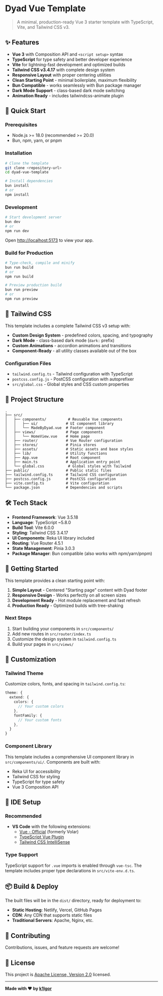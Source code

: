 # Dyad Vue Template

> A minimal, production-ready Vue 3 starter template with TypeScript, Vite, and Tailwind CSS v3.

## ✨ Features

- **Vue 3** with Composition API and `<script setup>` syntax
- **TypeScript** for type safety and better developer experience
- **Vite** for lightning-fast development and optimized builds
- **Tailwind CSS v3.4.17** with complete design system
- **Responsive Layout** with proper centering utilities
- **Clean Starting Point** - minimal boilerplate, maximum flexibility
- **Bun Compatible** - works seamlessly with Bun package manager
- **Dark Mode Support** - class-based dark mode switching
- **Animation Ready** - includes tailwindcss-animate plugin

## 🚀 Quick Start

### Prerequisites

- Node.js >= 18.0 (recommended >= 20.0)
- Bun, npm, yarn, or pnpm

### Installation

```sh
# Clone the template
git clone <repository-url>
cd dyad-vue-template

# Install dependencies
bun install
# or
npm install
```

### Development

```sh
# Start development server
bun dev
# or
npm run dev
```

Open [http://localhost:5173](http://localhost:5173) to view your app.

### Build for Production

```sh
# Type-check, compile and minify
bun run build
# or
npm run build

# Preview production build
bun run preview
# or
npm run preview
```

## 🎨 Tailwind CSS

This template includes a complete Tailwind CSS v3 setup with:

- **Custom Design System** - predefined colors, spacing, and typography
- **Dark Mode** - class-based dark mode (`dark:` prefix)
- **Custom Animations** - accordion animations and transitions
- **Component-Ready** - all utility classes available out of the box

### Configuration Files

- `tailwind.config.ts` - Tailwind configuration with TypeScript
- `postcss.config.js` - PostCSS configuration with autoprefixer
- `src/global.css` - Global styles and CSS custom properties

## 📁 Project Structure

```
.
├── src/
│   ├── components/          # Reusable Vue components
│   │   ├── ui/             # UI component library
│   │   └── MadeByDyad.vue  # Footer component
│   ├── views/              # Page components
│   │   └── HomeView.vue    # Home page
│   ├── router/             # Vue Router configuration
│   ├── stores/             # Pinia stores
│   ├── assets/             # Static assets and base styles
│   ├── lib/                # Utility functions
│   ├── App.vue             # Root component
│   ├── main.ts             # Application entry point
│   └── global.css           # Global styles with Tailwind
├── public/                 # Public static files
├── tailwind.config.ts      # Tailwind CSS configuration
├── postcss.config.js       # PostCSS configuration
├── vite.config.ts          # Vite configuration
└── package.json            # Dependencies and scripts
```

## 🛠 Tech Stack

- **Frontend Framework**: Vue 3.5.18
- **Language**: TypeScript ~5.8.0
- **Build Tool**: Vite 6.0.0
- **Styling**: Tailwind CSS 3.4.17
- **UI Components**: Reka UI library included
- **Routing**: Vue Router 4.5.1
- **State Management**: Pinia 3.0.3
- **Package Manager**: Bun compatible (also works with npm/yarn/pnpm)

## 🎯 Getting Started

This template provides a clean starting point with:

1. **Simple Layout** - Centered "Starting page" content with Dyad footer
2. **Responsive Design** - Works perfectly on all screen sizes
3. **Development Ready** - Hot module replacement and fast refresh
4. **Production Ready** - Optimized builds with tree-shaking

### Next Steps

1. Start building your components in `src/components/`
2. Add new routes in `src/router/index.ts`
3. Customize the design system in `tailwind.config.ts`
4. Build your pages in `src/views/`

## 🎨 Customization

### Tailwind Theme

Customize colors, fonts, and spacing in `tailwind.config.ts`:

```ts
theme: {
  extend: {
    colors: {
      // Your custom colors
    },
    fontFamily: {
      // Your custom fonts
    },
  }
}
```

### Component Library

This template includes a comprehensive UI component library in `src/components/ui/`. Components are built with:

- Reka UI for accessibility
- Tailwind CSS for styling
- TypeScript for type safety
- Vue 3 Composition API

## 🔧 IDE Setup

### Recommended

- **VS Code** with the following extensions:
  - [Vue - Official](https://marketplace.visualstudio.com/items?itemName=Vue.volar) (formerly Volar)
  - [TypeScript Vue Plugin](https://marketplace.visualstudio.com/items?itemName=Vue.vscode-typescript-vue-plugin)
  - [Tailwind CSS IntelliSense](https://marketplace.visualstudio.com/items?itemName=bradlc.vscode-tailwindcss)

### Type Support

TypeScript support for `.vue` imports is enabled through `vue-tsc`. The template includes proper type declarations in `src/vite-env.d.ts`.

## 📦 Build & Deploy

The built files will be in the `dist/` directory, ready for deployment to:

- **Static Hosting**: Netlify, Vercel, GitHub Pages
- **CDN**: Any CDN that supports static files
- **Traditional Servers**: Apache, Nginx, etc.

## 🤝 Contributing

Contributions, issues, and feature requests are welcome!

## 📄 License

This project is [Apache License, Version 2.0](LICENSE) licensed.

---

**Made with ❤️ by [k1lgor](https://github.com/k1lgor)**
